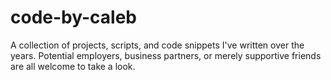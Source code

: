 # code-by-caleb
A collection of projects, scripts, and code snippets I've written over the years. Potential employers, business partners, or merely supportive friends are all welcome to take a look.
